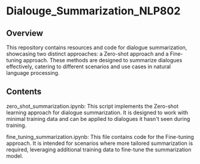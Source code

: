 # Dialouge_Summarization_NLP802

## Overview

This repository contains resources and code for dialogue summarization, showcasing two distinct approaches: a Zero-shot approach and a Fine-tuning approach. These methods are designed to summarize dialogues effectively, catering to different scenarios and use cases in natural language processing.

## Contents

zero_shot_summarization.ipynb: This script implements the Zero-shot learning approach for dialogue summarization. It is designed to work with minimal training data and can be applied to dialogues it hasn't seen during training.

fine_tuning_summarization.ipynb: This file contains code for the Fine-tuning approach. It is intended for scenarios where more tailored summarization is required, leveraging additional training data to fine-tune the summarization model.

